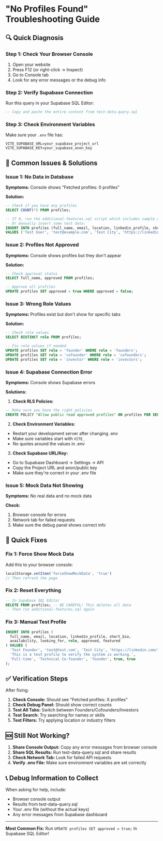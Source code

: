 # "No Profiles Found" Troubleshooting Guide

## 🔍 Quick Diagnosis

### Step 1: Check Your Browser Console
1. Open your website
2. Press F12 (or right-click → Inspect)
3. Go to Console tab
4. Look for any error messages or the debug info

### Step 2: Verify Supabase Connection
Run this query in your Supabase SQL Editor:
```sql
-- Copy and paste the entire content from test-data-query.sql
```

### Step 3: Check Environment Variables
Make sure your `.env` file has:
```env
VITE_SUPABASE_URL=your_supabase_project_url
VITE_SUPABASE_KEY=your_supabase_anon_key
```

## 🚨 Common Issues & Solutions

### Issue 1: No Data in Database
**Symptoms:** Console shows "Fetched profiles: 0 profiles"

**Solution:**
```sql
-- Check if you have any profiles
SELECT COUNT(*) FROM profiles;

-- If 0, run the additional-features.sql script which includes sample data
-- Or manually insert some test data:
INSERT INTO profiles (full_name, email, location, linkedin_profile, short_bio, availability, looking_for, role, approved) 
VALUES ('Test User', 'test@example.com', 'Test City', 'https://linkedin.com/test', 'Test bio', 'Full-time', 'Test', 'founder', true);
```

### Issue 2: Profiles Not Approved
**Symptoms:** Console shows profiles but they don't appear

**Solution:**
```sql
-- Check approval status
SELECT full_name, approved FROM profiles;

-- Approve all profiles
UPDATE profiles SET approved = true WHERE approved = false;
```

### Issue 3: Wrong Role Values
**Symptoms:** Profiles exist but don't show for specific tabs

**Solution:**
```sql
-- Check role values
SELECT DISTINCT role FROM profiles;

-- Fix role values if needed
UPDATE profiles SET role = 'founder' WHERE role = 'founders';
UPDATE profiles SET role = 'cofounder' WHERE role = 'cofounders';
UPDATE profiles SET role = 'investor' WHERE role = 'investors';
```

### Issue 4: Supabase Connection Error
**Symptoms:** Console shows Supabase errors

**Solutions:**
1. **Check RLS Policies:**
```sql
-- Make sure you have the right policies
CREATE POLICY "Allow public read approved profiles" ON profiles FOR SELECT USING (approved = true);
```

2. **Check Environment Variables:**
- Restart your development server after changing .env
- Make sure variables start with `VITE_`
- No quotes around the values in .env

3. **Check Supabase URL/Key:**
- Go to Supabase Dashboard → Settings → API
- Copy the Project URL and anon/public key
- Make sure they're correct in your .env file

### Issue 5: Mock Data Not Showing
**Symptoms:** No real data and no mock data

**Check:**
1. Browser console for errors
2. Network tab for failed requests
3. Make sure the debug panel shows correct info

## 🔧 Quick Fixes

### Fix 1: Force Show Mock Data
Add this to your browser console:
```javascript
localStorage.setItem('forceShowMockData', 'true')
// Then refresh the page
```

### Fix 2: Reset Everything
```sql
-- In Supabase SQL Editor
DELETE FROM profiles; -- BE CAREFUL! This deletes all data
-- Then run additional-features.sql again
```

### Fix 3: Manual Test Profile
```sql
INSERT INTO profiles (
  full_name, email, location, linkedin_profile, short_bio, 
  availability, looking_for, role, approved, featured
) VALUES (
  'Test Founder', 'test@test.com', 'Test City', 'https://linkedin.com/test',
  'This is a test profile to verify the system is working.',
  'Full-time', 'Technical Co-founder', 'founder', true, true
);
```

## ✅ Verification Steps

After fixing:

1. **Check Console:** Should see "Fetched profiles: X profiles"
2. **Check Debug Panel:** Should show correct counts
3. **Test All Tabs:** Switch between Founders/Cofounders/Investors
4. **Test Search:** Try searching for names or skills
5. **Test Filters:** Try applying location or industry filters

## 🆘 Still Not Working?

1. **Share Console Output:** Copy any error messages from browser console
2. **Share SQL Results:** Run test-data-query.sql and share results
3. **Check Network Tab:** Look for failed API requests
4. **Verify .env File:** Make sure environment variables are set correctly

## 📞 Debug Information to Collect

When asking for help, include:
- Browser console output
- Results from test-data-query.sql
- Your .env file (without the actual keys)
- Any error messages from Supabase dashboard

---

**Most Common Fix:** Run `UPDATE profiles SET approved = true;` in Supabase SQL Editor!